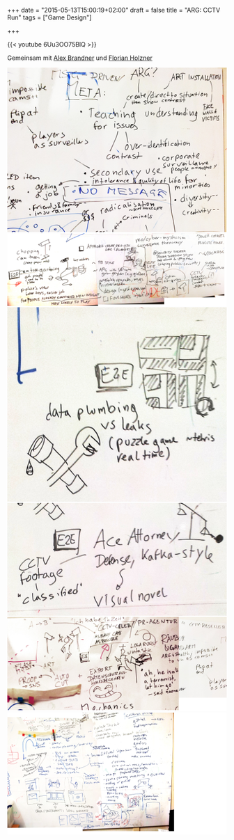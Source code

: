 +++
date = "2015-05-13T15:00:19+02:00"
draft = false
title =  "ARG: CCTV Run"
tags = ["Game Design"]


+++

{{< youtube 6Uu3OO75BlQ >}}

Gemeinsam mit [Alex Brandner](http://horstlb.blogspot.co.at/2015/05/gameful-design-arbeitspaket-4.html) und [Florian Holzner](http://bobschidoesgamefuldesign2015.tumblr.com/)


<!--more-->

<img src="/media/cctv/WhiteboardPics/meta.jpg" class="figure">
<img src="/media/cctv/WhiteboardPics/cam_trees.jpg" class="figure">
<img src="/media/cctv/WhiteboardPics/data_plumbing.jpg" class="figure">
<img src="/media/cctv/WhiteboardPics/kafkaesque_ace_attorney.jpg" class="figure">
<img src="/media/cctv/WhiteboardPics/cctv_celeb.jpg" class="figure">
<img src="/media/cctv/WhiteboardPics/cctv_run_storyboard.jpg" class="figure">

<!--
TODO:

* edu games link to pigsoft
* ARG!
-->

